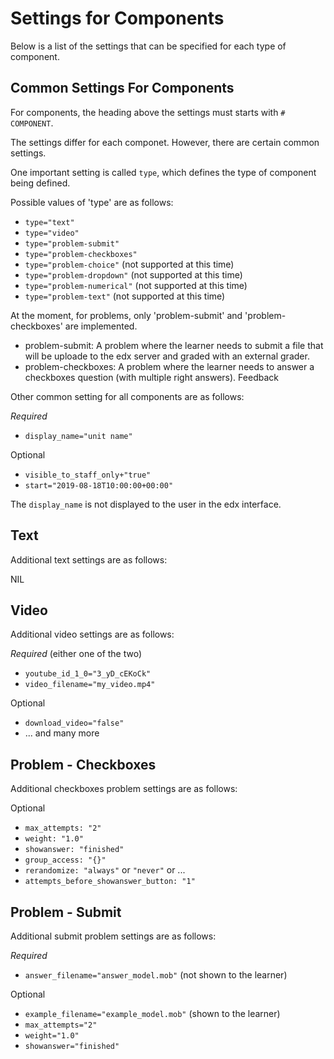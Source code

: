 
# Settings for Components

Below is a list of the settings that can be specified for each type of component.

## Common Settings For Components

For components, the heading above the settings must starts with `# COMPONENT`.

The settings differ for each componet. However, there are certain common settings. 

One important setting is called `type`, which defines the type of component being defined.

Possible values of 'type' are as follows:
- `type="text"`
- `type="video"`
- `type="problem-submit"`
- `type="problem-checkboxes"`
- `type="problem-choice"` (not supported at this time)
- `type="problem-dropdown"` (not supported at this time)
- `type="problem-numerical"` (not supported at this time)
- `type="problem-text"` (not supported at this time)

At the moment, for problems, only 'problem-submit' and 'problem-checkboxes' are implemented.
- problem-submit: A problem where the learner needs to submit a file that will be uploade to the edx server and graded with an external grader. 
- problem-checkboxes: A problem where the learner needs to answer a checkboxes question (with multiple right answers).  Feedback

Other common setting for all components  are as follows:

_Required_
- `display_name="unit name"`

Optional
- `visible_to_staff_only+"true"`
- `start="2019-08-18T10:00:00+00:00"`

The `display_name` is not displayed to the user in the edx interface.

## Text

Additional text settings are as follows:

NIL

## Video

Additional video settings are as follows:

_Required_  (either one of the two)
- `youtube_id_1_0="3_yD_cEKoCk"`
- `video_filename="my_video.mp4"`

Optional
- `download_video="false"`
- ... and many more

## Problem - Checkboxes

Additional checkboxes  problem settings are as follows:

Optional
- `max_attempts: "2"`
- `weight: "1.0"`
- `showanswer: "finished"`
- `group_access: "{}"`
- `rerandomize: "always"` or `"never"` or ...
- `attempts_before_showanswer_button: "1"`

## Problem - Submit

Additional submit problem settings are as follows:

_Required_
- `answer_filename="answer_model.mob"` (not shown to the learner)

Optional
- `example_filename="example_model.mob"` (shown to the learner)
- `max_attempts="2"` 
- `weight="1.0"`
- `showanswer="finished"`

